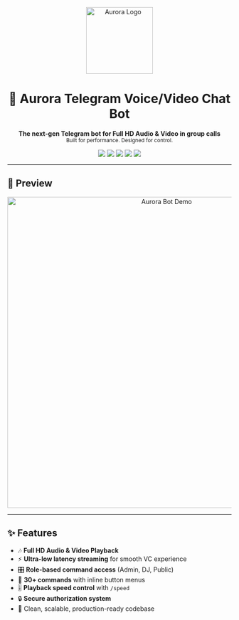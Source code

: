 <p align="center">
  <img src="https://i.ibb.co/WVjn6Q4/aurora-logo.png" alt="Aurora Logo" width="150">
</p>

<h1 align="center">🎵 Aurora Telegram Voice/Video Chat Bot</h1>

<p align="center">
  <b>The next-gen Telegram bot for Full HD Audio & Video in group calls</b><br>
  <sub>Built for performance. Designed for control.</sub>
</p>

<p align="center">
  <img src="https://img.shields.io/github/license/yourusername/aurora-bot?color=blue&style=flat-square">
  <img src="https://img.shields.io/github/stars/yourusername/aurora-bot?style=flat-square">
  <img src="https://img.shields.io/github/forks/yourusername/aurora-bot?style=flat-square">
  <img src="https://img.shields.io/github/issues/yourusername/aurora-bot?style=flat-square">
  <img src="https://img.shields.io/badge/python-3.9%2B-blue?style=flat-square&logo=python">
</p>

---

## 🚀 Preview
<p align="center">
  <img src="https://i.ibb.co/DVw5Z4S/aurora-demo.gif" width="700" alt="Aurora Bot Demo">
</p>

---

## ✨ Features

- 🎶 **Full HD Audio & Video Playback**
- ⚡ **Ultra-low latency streaming** for smooth VC experience
- 🎛 **Role-based command access** (Admin, DJ, Public)
- 📜 **30+ commands** with inline button menus
- 🎚 **Playback speed control** with `/speed`
- 🔒 **Secure authorization system**
- 📂 Clean, scalable, production-ready codebase
